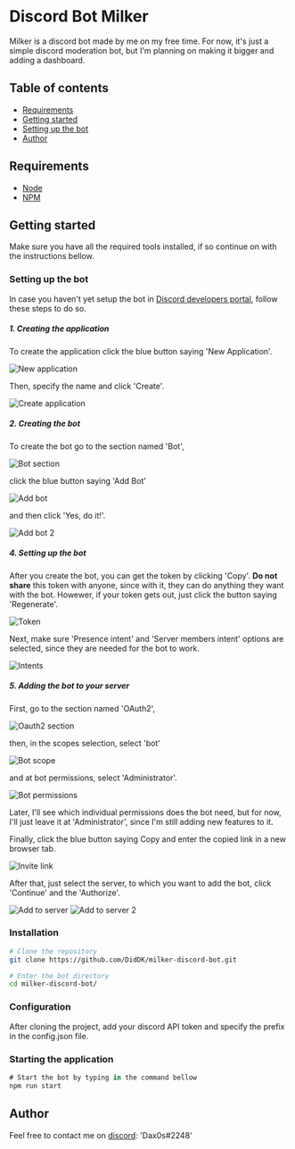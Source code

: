 # Discord Bot Milker

Milker is a discord bot made by me on my free time. For now, it's just a simple discord moderation bot, but I'm planning on making it bigger and adding a dashboard.

## Table of contents

* [Requirements](#requirements)
* [Getting started](#getting-started)
* [Setting up the bot](#setting-up-the-bot)
* [Author](#author)

## Requirements

* [Node](https://nodejs.org/en/)
* [NPM](https://www.npmjs.com/)

## Getting started

Make sure you have all the required tools installed, if so continue on with the instructions bellow.

### Setting up the bot

In case you haven't yet setup the bot in [Discord developers portal](https://discord.com/developers/applications), follow these steps to do so.

##### 1. Creating the application

To create the application click the blue button saying 'New Application'.

![New application](https://raw.githubusercontent.com/DidDK/milker-discord-bot/media/ReadMeImages/NewApplication.png?raw=true)

Then, specify the name and click 'Create'.

![Create application](https://raw.githubusercontent.com/DidDK/milker-discord-bot/media/ReadMeImages/CreateApplication.png?raw=true)


##### 2. Creating the bot

To create the bot go to the section named 'Bot',

![Bot section](https://github.com/DidDK/milker-discord-bot/blob/media/ReadMeImages/BotSection.png?raw=true)

click the blue button saying 'Add Bot'

![Add bot](https://github.com/DidDK/milker-discord-bot/blob/media/ReadMeImages/AddBot.png?raw=true)

and then click 'Yes, do it!'.

![Add bot 2](https://github.com/DidDK/milker-discord-bot/blob/media/ReadMeImages/AddBot2.png?raw=true)


##### 4. Setting up the bot

After you create the bot, you can get the token by clicking 'Copy'. **Do not share** this token with anyone, since with it, they can do anything they want with the bot. Howewer, if your token gets out, just click the button saying 'Regenerate'.

![Token](https://github.com/DidDK/milker-discord-bot/blob/media/ReadMeImages/Token.png?raw=true)


Next, make sure 'Presence intent' and 'Server members intent' options are selected, since they are needed for the bot to work.

![Intents](https://github.com/DidDK/milker-discord-bot/blob/media/ReadMeImages/Intents.png?raw=true)


##### 5. Adding the bot to your server

First, go to the section named 'OAuth2',

![Oauth2 section](https://github.com/DidDK/milker-discord-bot/blob/media/ReadMeImages/OAuthSection.png?raw=true)

then, in the scopes selection, select 'bot'

![Bot scope](https://github.com/DidDK/milker-discord-bot/blob/media/ReadMeImages/BotScope.png?raw=true)

and at bot permissions, select 'Administrator'.

![Bot permissions](https://github.com/DidDK/milker-discord-bot/blob/media/ReadMeImages/BotPermissions.png?raw=true)

Later, I'll see which individual permissions does the bot need, but for now, I'll just leave it at 'Administrator', since I'm still adding new features to it.

Finally, click the blue button saying Copy and enter the copied link in a new browser tab.

![Invite link](https://github.com/DidDK/milker-discord-bot/blob/media/ReadMeImages/InviteLink.png?raw=true)

After that, just select the server, to which you want to add the bot, click 'Continue' and the 'Authorize'.

![Add to server](https://github.com/DidDK/milker-discord-bot/blob/media/ReadMeImages/AddToServer.png?raw=true)
![Add to server 2](https://github.com/DidDK/milker-discord-bot/blob/media/ReadMeImages/AddToServer2.png?raw=true)

### Installation

```sh
# Clone the repository
git clone https://github.com/DidDK/milker-discord-bot.git

# Enter the bot directory
cd milker-discord-bot/
```

### Configuration

After cloning the project, add your discord API token and specify the prefix in the config.json file.

### Starting the application

```js
# Start the bot by typing in the command bellow
npm run start
```

## Author

Feel free to contact me on [discord](https://discord.com/): 'Dax0s#2248'
